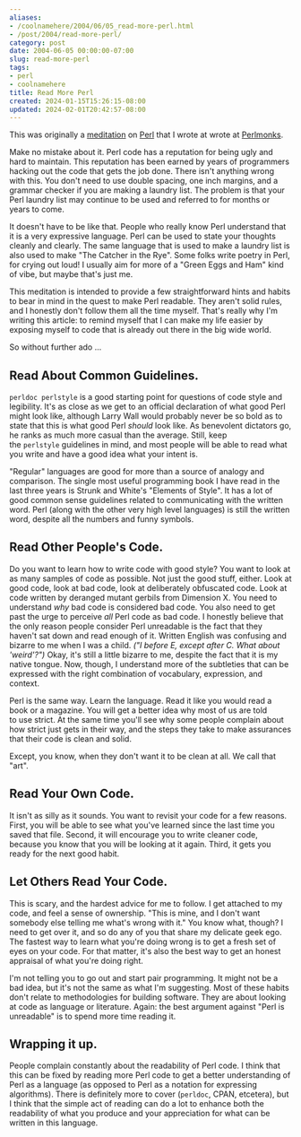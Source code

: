 ```yaml
---
aliases:
- /coolnamehere/2004/06/05_read-more-perl.html
- /post/2004/read-more-perl/
category: post
date: 2004-06-05 00:00:00-07:00
slug: read-more-perl
tags:
- perl
- coolnamehere
title: Read More Perl
created: 2024-01-15T15:26:15-08:00
updated: 2024-02-01T20:42:57-08:00
---
```


This was originally a [meditation](http://perlmonks.org/?node_id=349236) on [Perl](../../../card/Perl.md) that I wrote at wrote at [Perlmonks](http://perlmonks.org). 

<!--more-->

Make no mistake about it. Perl code has a reputation for being ugly and hard to maintain. This reputation has been earned by years of programmers hacking out the code that gets the job done. There isn't anything wrong with this. You don't need to use double spacing, one inch margins, and a grammar checker if you are making a laundry list. The problem is that your Perl laundry list may continue to be used and referred to for months or years to come.

It doesn't have to be like that. People who really know Perl understand that it is a very expressive language. Perl can be used to state your thoughts cleanly and clearly. The same language that is used to make a laundry list is also used to make "The Catcher in the Rye". Some folks write poetry in Perl, for crying out loud! I usually aim for more of a "Green Eggs and Ham" kind of vibe, but maybe that's just me.

This meditation is intended to provide a few straightforward hints and habits to bear in mind in the quest to make Perl readable. They aren't solid rules, and I honestly don't follow them all the time myself. That's really why I'm writing this article: to remind myself that I can make my life easier by exposing myself to code that is already out there in the big wide world.

So without further ado ...

## Read About Common Guidelines.

`perldoc perlstyle` is a good starting point for questions of code style and legibility. It's as close as we get to an official declaration of what good Perl might look like, although Larry Wall would probably never be so bold as to state that this is what good Perl *should* look like. As benevolent dictators go, he ranks as much more casual than the average. Still, keep the `perlstyle` guidelines in mind, and most people will be able to read what you write and have a good idea what your intent is.

"Regular" languages are good for more than a source of analogy and comparison. The single most useful programming book I have read in the last three years is Strunk and White's "Elements of Style". It has a lot of good common sense guidelines related to communicating with the written word. Perl (along with the other very high level languages) is still the written word, despite all the numbers and funny symbols.

## Read Other People's Code.

Do you want to learn how to write code with good style? You want to look at as many samples of code as possible. Not just the good stuff, either. Look at good code, look at bad code, look at deliberately obfuscated code. Look at code written by deranged mutant gerbils from Dimension X. You need to understand *why* bad code is considered bad code. You also need to get past the urge to perceive *all* Perl code as bad code. I honestly believe that the only reason people consider Perl unreadable is the fact that they haven't sat down and read enough of it. Written English was confusing and bizarre to me when I was a child. *("I before E, except after C. What about 'weird'?")* Okay, it's still a little bizarre to me, despite the fact that it is my native tongue. Now, though, I understand more of the subtleties that can be expressed with the right combination of vocabulary, expression, and context.

Perl is the same way. Learn the language. Read it like you would read a book or a magazine. You will get a better idea why most of us are told to use strict. At the same time you'll see why some people complain about how strict just gets in their way, and the steps they take to make assurances that their code is clean and solid.

Except, you know, when they don't want it to be clean at all. We call that "art".

## Read Your Own Code.

It isn't as silly as it sounds. You want to revisit your code for a few reasons. First, you will be able to see what you've learned since the last time you saved that file. Second, it will encourage you to write cleaner code, because you know that you will be looking at it again. Third, it gets you ready for the next good habit.

## Let Others Read Your Code.

This is scary, and the hardest advice for me to follow. I get attached to my code, and feel a sense of ownership. "This is mine, and I don't want somebody else telling me what's wrong with it." You know what, though? I need to get over it, and so do any of you that share my delicate geek ego. The fastest way to learn what you're doing wrong is to get a fresh set of eyes on your code. For that matter, it's also the best way to get an honest appraisal of what you're doing right.

I'm not telling you to go out and start pair programming. It might not be a bad idea, but it's not the same as what I'm suggesting. Most of these habits don't relate to methodologies for building software. They are about looking at code as language or literature. Again: the best argument against "Perl is unreadable" is to spend more time reading it.

## Wrapping it up.

People complain constantly about the readability of Perl code. I think that this can be fixed by reading more Perl code to get a better understanding of Perl as a language (as opposed to Perl as a notation for expressing algorithms). There is definitely more to cover (`perldoc`, CPAN, etcetera), but I think that the simple act of reading can do a lot to enhance both the readability of what you produce and your appreciation for what can be written in this language.
